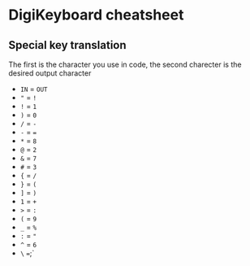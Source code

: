 # DigiKeyboard cheatsheet
## Special key translation
The first is the character you use in code, the second charecter is the desired output character
- `IN` = `OUT`
- `"` = `!`
- `!` = `1`
- `)` = `0`
- `/` = `-`
- `-` = `=`
- `*` = `8`
- `@` = `2`
- `&` = `7`
- `#` = `3`
- `{` = `/`
- `}` = `(`
- `]` = `)`
- `1` = `+`
- `>` = `:`
- `(` = `9`
- `_` = `%`
- `:` = `"`
- `^` = `6`
- `\` ` = `;`
